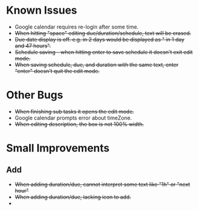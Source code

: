 




# Known Issues
- Google calendar requires re-login after some time.
- ~~When hitting "space" editing due/duration/schedule, text will be erased.~~
- ~~Due date display is off. e.g. in 2 days would be displayed as " in 1 day and 47 hours".~~
- ~~Schedule saving - when hitting enter to save schedule it doesn't exit edit mode.~~
- ~~When saving schedule, due, and duration with the same text, enter "enter" doesn't quit the edit mode.~~


# Other Bugs
- ~~When finishing sub tasks it opens the edit mode.~~
- Google calendar prompts error about timeZone.
- ~~When editing description, the box is not 100% width.~~


# Small Improvements
## Add
- ~~When adding duration/due, cannot interpret some text like "1h" or "next hour"~~
- ~~When adding duration/due, lacking icon to add.~~
- 

